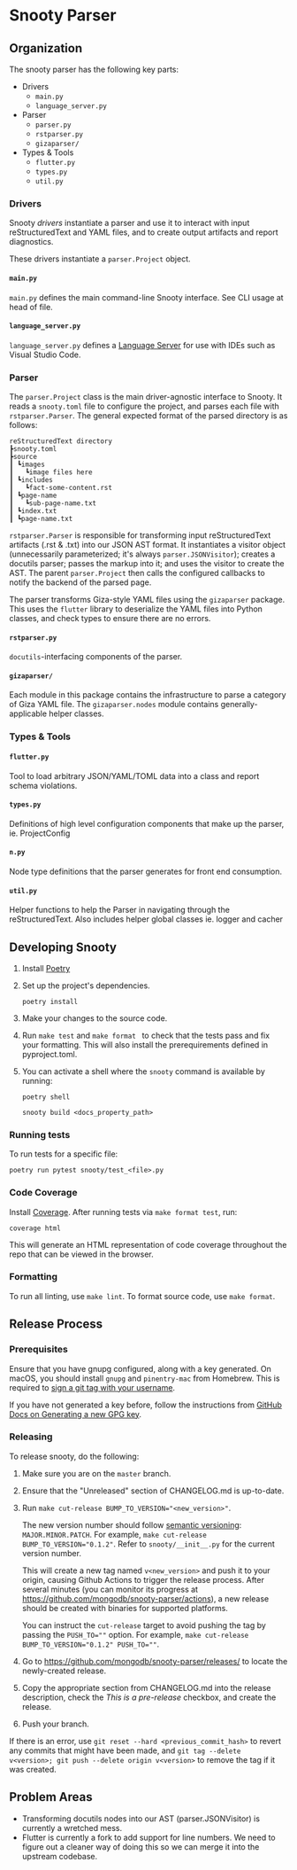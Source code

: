 # Snooty Parser

## Organization

The snooty parser has the following key parts:

* Drivers
  * `main.py`
  * `language_server.py`
* Parser
  * `parser.py`
  * `rstparser.py`
  * `gizaparser/`
* Types & Tools
  * `flutter.py`
  * `types.py`
  * `util.py`

### Drivers

Snooty *drivers* instantiate a parser and use it to interact with
input reStructuredText and YAML files, and to create output artifacts and
report diagnostics.

These drivers instantiate a `parser.Project` object.

#### `main.py`

`main.py` defines the main command-line Snooty interface. See CLI usage at head of file.

#### `language_server.py`

`language_server.py` defines a
[Language Server](https://microsoft.github.io/language-server-protocol/specification)
for use with IDEs such as Visual Studio Code.

### Parser

The `parser.Project` class is the main driver-agnostic interface to
Snooty. It reads a `snooty.toml` file to configure the project, and
parses each file with `rstparser.Parser`. The general expected format of
the parsed directory is as follows:
```
reStructuredText directory
┣snooty.toml
┣source
┃ ┗images
┃   ┗image files here
┃ ┗includes
┃   ┗fact-some-content.rst
┃ ┗page-name
┃   ┗sub-page-name.txt
┃ ┗index.txt
┃ ┗page-name.txt
```

`rstparser.Parser` is responsible for transforming input reStructuredText artifacts
(.rst & .txt) into our JSON AST format. It instantiates a visitor object
(unnecessarily parameterized; it's always `parser.JSONVisitor`); creates
a docutils parser; passes the markup into it; and uses the visitor to
create the AST. The parent `parser.Project` then calls the configured
callbacks to notify the backend of the parsed page.

The parser transforms Giza-style YAML files using the `gizaparser`
package. This uses the `flutter` library to deserialize the YAML files
into Python classes, and check types to ensure there are no errors.

#### `rstparser.py`

`docutils`-interfacing components of the parser.

#### `gizaparser/`

Each module in this package contains the infrastructure to parse a category
of Giza YAML file. The `gizaparser.nodes` module contains generally-applicable
helper classes.

### Types & Tools

#### `flutter.py`

Tool to load arbitrary JSON/YAML/TOML data into a class and report schema violations.

#### `types.py`

Definitions of high level configuration components that make up the parser, ie. ProjectConfig

#### `n.py`

Node type definitions that the parser generates for front end consumption.

#### `util.py`

Helper functions to help the Parser in navigating through the reStructuredText. Also includes helper global classes ie. logger and cacher

## Developing Snooty

1. Install [Poetry](https://python-poetry.org/docs/)

2. Set up the project's dependencies.

   ```shell
   poetry install
   ```

3. Make your changes to the source code.

4. Run `make test` and `make format ` to check that the tests pass and fix your formatting. This will also install the prerequirements defined in pyproject.toml.

5. You can activate a shell where the `snooty` command is available by running:

   ```shell
   poetry shell

   snooty build <docs_property_path>
   ```

### Running tests

To run tests for a specific file:

```shell
poetry run pytest snooty/test_<file>.py
```

### Code Coverage

Install [Coverage](https://coverage.readthedocs.io/). After running tests via `make format test`, run:

```shell
coverage html
```

This will generate an HTML representation of code coverage throughout the repo that can be viewed in the browser.

### Formatting

To run all linting, use `make lint`. To format source code, use `make format`.

## Release Process

### Prerequisites

Ensure that you have gnupg configured, along with a key generated. On macOS, you should install `gnupg` and `pinentry-mac` from Homebrew. This is required to [sign a git tag with your username](https://git-scm.com/docs/git-tag#Documentation/git-tag.txt--s).

If you have not generated a key before, follow the instructions from [GitHub Docs on Generating a new GPG key](https://docs.github.com/en/free-pro-team@latest/github/authenticating-to-github/generating-a-new-gpg-key).

### Releasing

To release snooty, do the following:

1. Make sure you are on the `master` branch.

2. Ensure that the "Unreleased" section of CHANGELOG.md is up-to-date.

3. Run `make cut-release BUMP_TO_VERSION="<new_version>"`.

   The new version number should follow [semantic versioning](https://semver.org):
   `MAJOR.MINOR.PATCH`. For example, `make cut-release BUMP_TO_VERSION="0.1.2"`.
   Refer to `snooty/__init__.py` for the current version number.

   This will create a new tag named `v<new_version>` and push it to your origin,
   causing Github Actions to trigger the release process. After several minutes
   (you can monitor its progress at <https://github.com/mongodb/snooty-parser/actions>),
   a new release should be created with binaries for supported platforms.

   You can instruct the `cut-release` target to avoid pushing the tag by passing the
   `PUSH_TO=""` option. For example, `make cut-release BUMP_TO_VERSION="0.1.2" PUSH_TO=""`.

4. Go to <https://github.com/mongodb/snooty-parser/releases/> to locate the newly-created
   release.

5. Copy the appropriate section from CHANGELOG.md into the release description,
   check the _This is a pre-release_ checkbox, and create the release.

6. Push your branch.

If there is an error, use `git reset --hard <previous_commit_hash>` to revert any
commits that might have been made, and
`git tag --delete v<version>; git push --delete origin v<version>` to remove the
tag if it was created.

## Problem Areas

* Transforming docutils nodes into our AST (parser.JSONVisitor) is
  currently a wretched mess.
* Flutter is currently a fork to add support for line numbers. We need to
  figure out a cleaner way of doing this so we can merge it into the
  upstream codebase.
